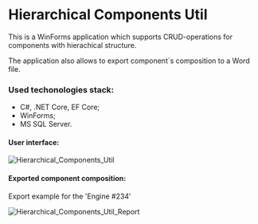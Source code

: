 # Hierarchical Components Util

This is a WinForms application which supports CRUD-operations for components with hierachical structure.

The application also allows to export component`s composition to a Word file.

### Used techonologies stack:
  * C#, .NET Core, EF Core;
  * WinForms;
  * MS SQL Server.



#### User interface:
![Hierarchical_Components_Util](https://user-images.githubusercontent.com/34284526/89919369-3a0efb00-dc0c-11ea-8b57-dfce5fa22b19.png)

#### Exported component composition:

Export example for the 'Engine #234'

![Hierarchical_Components_Util_Report](https://user-images.githubusercontent.com/34284526/89919745-b86b9d00-dc0c-11ea-863c-e814c52e54ef.png)
